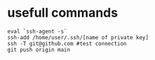 # usefull commands
```
eval `ssh-agent -s`
ssh-add /home/user/.ssh/[name of private key]
ssh -T git@github.com #test connection
git push origin main

```

